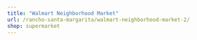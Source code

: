 ```yaml
---
title: "Walmart Neighborhood Market"
url: /rancho-santa-margarita/walmart-neighborhood-market-2/
shop: supermarket
---
```

